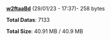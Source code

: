 [**w2ftaaBd**](/data/w2ftaaBd.txt) (29/01/23 - 17:37)- 258 bytes

**Total Datas**: 7133

**Total Size**: 40.91 MB / 40.9 MB